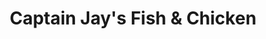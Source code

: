 ---
title: "Captain Jay's Fish & Chicken"
url: /southfield/captain-jays-fish-und-chicken/
shop: Fisch
---